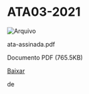 


ATA03-2021
==========










![Arquivo](%2b%2bplone%2b%2bufalprofile/imgs/file-icon.png)

 ata-assinada.pdf  

 Documento PDF
 (765.5KB)
 

[Baixar](%40%40download/file/ata-assinada.pdf)























 de 












